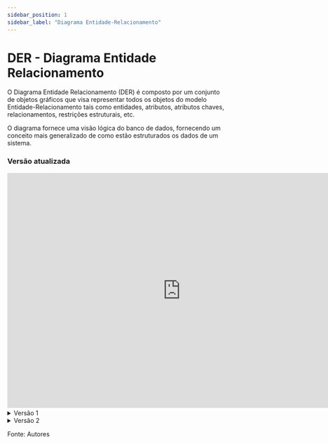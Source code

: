 ```yaml
---
sidebar_position: 1
sidebar_label: "Diagrama Entidade-Relacionamento"
---
```


# DER - Diagrama Entidade Relacionamento

O Diagrama Entidade Relacionamento (DER) é composto por um conjunto de objetos gráficos que visa representar todos os objetos do modelo Entidade-Relacionamento tais como entidades, atributos, atributos chaves, relacionamentos, restrições estruturais, etc.

O diagrama fornece uma visão lógica do banco de dados, fornecendo um conceito mais generalizado de como estão estruturados os dados de um sistema.

### Versão atualizada

<iframe width="790" height="535" src="https://app.diagrams.net/#Uhttps%3A%2F%2Fdrive.google.com%2Fuc%3Fid%3D1GysD-GNaEO_tfmN_8mSevpNNw5mOYNTX%26export%3Ddownload" frameborder="0" scrolling="no" allow="fullscreen; clipboard-read; clipboard-write" allowfullscreen></iframe>
<details>
  <summary>Versão 1</summary>
  
  ![Diagrama Entidade Relacional](../../static/img/TLOU-DER.drawio.png)
Figura 1: DER 1.0 TLOU

</details>

<details>
  <summary>Versão 2</summary>

  ![Diagrama Entidade Relacional](../../static/img/TLOU-DER2.drawio.png)
Figura 2: DER 2.0 TLOU

</details>


Fonte: Autores